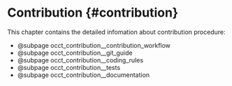 Contribution {#contribution}
============

This chapter contains the detailed infomation about contribution procedure:

* @subpage occt_contribution__contribution_workflow
* @subpage occt_contribution__git_guide
* @subpage occt_contribution__coding_rules
* @subpage occt_contribution__tests
* @subpage occt_contribution__documentation
